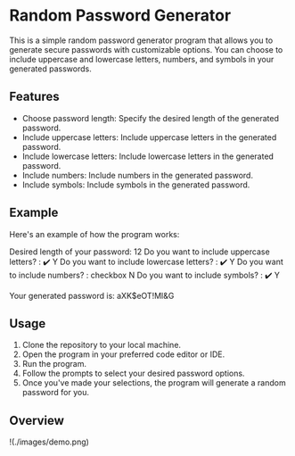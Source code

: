 # Random Password Generator

This is a simple random password generator program that allows you to generate secure passwords with customizable options. You can choose to include uppercase and lowercase letters, numbers, and symbols in your generated passwords.

## Features
- Choose password length: Specify the desired length of the generated password.
- Include uppercase letters: Include uppercase letters in the generated password.
- Include lowercase letters: Include lowercase letters in the generated password.
- Include numbers: Include numbers in the generated password.
- Include symbols: Include symbols in the generated password.


## Example
Here's an example of how the program works:

Desired length of your password: 12
Do you want to include uppercase letters? : ✔️ Y
Do you want to include lowercase letters? : ✔️ Y
Do you want to include numbers? : checkbox N
Do you want to include symbols? : ✔️ Y

Your generated password is: aXK$eOT!Ml&G


## Usage

1. Clone the repository to your local machine.
2. Open the program in your preferred code editor or IDE.
3. Run the program.
4. Follow the prompts to select your desired password options.
5. Once you've made your selections, the program will generate a random password for you.



## Overview

!(./images/demo.png)
